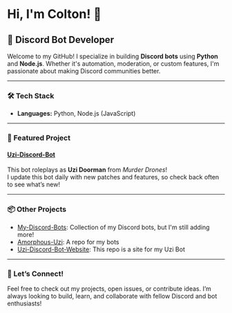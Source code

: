 # Hi, I'm Colton! 👋

## 🚀 Discord Bot Developer

Welcome to my GitHub! I specialize in building **Discord bots** using **Python** and **Node.js**. Whether it's automation, moderation, or custom features, I'm passionate about making Discord communities better.

---

### 🛠️ Tech Stack
- **Languages:** Python, Node.js (JavaScript)

---

### 🌟 Featured Project

#### [Uzi-Discord-Bot](https://github.com/coltonsr77/Uzi-Discord-Bot)
This bot roleplays as **Uzi Doorman** from *Murder Drones*!  
I update this bot daily with new patches and features, so check back often to see what’s new!

---

### 📦 Other Projects
- [My-Discord-Bots](https://github.com/coltonsr77/My-Discord-Bots): Collection of my Discord bots, but I'm still adding more!
- [Amorphous-Uzi](https://github.com/coltonsr77/Amorphous-Uzi): A repo for my bots
- [Uzi-Discord-Bot-Website](https://github.com/coltonsr77/Uzi-Discord-Bot-Website): This repo is a site for my Uzi Bot

---

### 🤖 Let’s Connect!
Feel free to check out my projects, open issues, or contribute ideas. I’m always looking to build, learn, and collaborate with fellow Discord and bot enthusiasts!